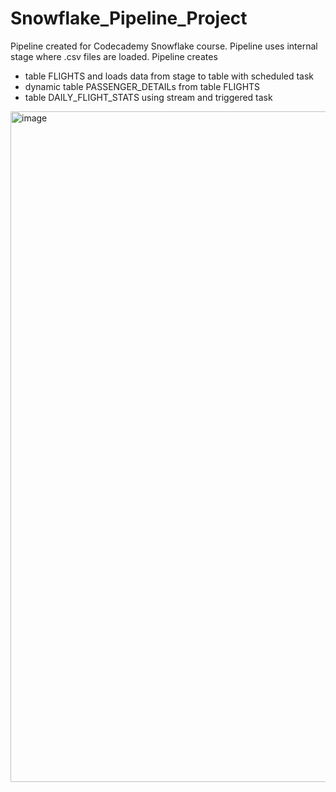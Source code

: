 # Snowflake_Pipeline_Project

Pipeline created for Codecademy Snowflake course. Pipeline uses internal stage where .csv files are loaded.
Pipeline creates
- table FLIGHTS and loads data from stage to table with scheduled task 
- dynamic table PASSENGER_DETAILs from table FLIGHTS
- table DAILY_FLIGHT_STATS using stream and triggered task

<img width="1910" height="1073" alt="image" src="https://github.com/user-attachments/assets/0d0de537-eac8-4a83-a54e-5212b94c90bf" />
